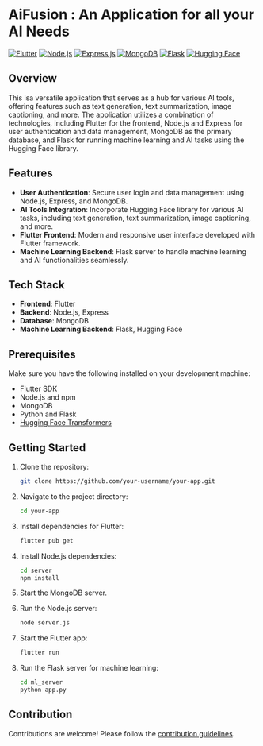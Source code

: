 # AiFusion : An Application for all your AI Needs

[![Flutter](https://img.shields.io/badge/Flutter-2.10-blue?logo=flutter)](https://flutter.dev/)
[![Node.js](https://img.shields.io/badge/Node.js-14.17-green?logo=node.js)](https://nodejs.org/)
[![Express.js](https://img.shields.io/badge/Express.js-4.17.1-blue?logo=express)](https://expressjs.com/)
[![MongoDB](https://img.shields.io/badge/MongoDB-Latest-green?logo=mongodb)](https://www.mongodb.com/)
[![Flask](https://img.shields.io/badge/Flask-Latest-green?logo=flask)](https://flask.palletsprojects.com/en/2.0.x/)
[![Hugging Face](https://img.shields.io/badge/Hugging%20Face-Latest-brightgreen?logo=hugging-face)](https://huggingface.co/)

## Overview

This isa versatile application that serves as a hub for various AI tools, offering features such as text generation, text summarization, image captioning, and more. The application utilizes a combination of technologies, including Flutter for the frontend, Node.js and Express for user authentication and data management, MongoDB as the primary database, and Flask for running machine learning and AI tasks using the Hugging Face library.

## Features

- **User Authentication**: Secure user login and data management using Node.js, Express, and MongoDB.
- **AI Tools Integration**: Incorporate Hugging Face library for various AI tasks, including text generation, text summarization, image captioning, and more.
- **Flutter Frontend**: Modern and responsive user interface developed with Flutter framework.
- **Machine Learning Backend**: Flask server to handle machine learning and AI functionalities seamlessly.

## Tech Stack

- **Frontend**: Flutter
- **Backend**: Node.js, Express
- **Database**: MongoDB
- **Machine Learning Backend**: Flask, Hugging Face

## Prerequisites

Make sure you have the following installed on your development machine:

- Flutter SDK
- Node.js and npm
- MongoDB
- Python and Flask
- [Hugging Face Transformers](https://huggingface.co/transformers/)

## Getting Started

1. Clone the repository:

    ```bash
    git clone https://github.com/your-username/your-app.git
    ```

2. Navigate to the project directory:

    ```bash
    cd your-app
    ```

3. Install dependencies for Flutter:

    ```bash
    flutter pub get
    ```

4. Install Node.js dependencies:

    ```bash
    cd server
    npm install
    ```

5. Start the MongoDB server.

6. Run the Node.js server:

    ```bash
    node server.js
    ```

7. Start the Flutter app:

    ```bash
    flutter run
    ```

8. Run the Flask server for machine learning:

    ```bash
    cd ml_server
    python app.py
    ```

## Contribution

Contributions are welcome! Please follow the [contribution guidelines](CONTRIBUTING.md).

